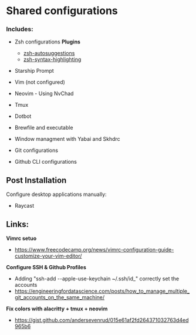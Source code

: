 # Shared configurations

### Includes:
- Zsh configurations
     **Plugins**
    - [zsh-autosuggestions](https://github.com/zsh-users/zsh-autosuggestions)
    - [zsh-syntax-highlighting](https://github.com/zsh-users/zsh-syntax-highlighting/tree/master)

- Starship Prompt
- Vim (not configured)
- Neovim - Using NvChad
- Tmux
- Dotbot
- Brewfile and executable
- Window managment with Yabai and Skhdrc
- Git configurations
- Github CLI configurations

## Post Installation
Configure desktop applications manually:
- Raycast

## Links:
**Vimrc setuo**
- https://www.freecodecamp.org/news/vimrc-configuration-guide-customize-your-vim-editor/

**Configure SSH & Github Profiles**
- Adding "ssh-add --apple-use-keychain ~/.ssh/id_<id>" correctly set the accounts 
- https://engineeringfordatascience.com/posts/how_to_manage_multiple_git_accounts_on_the_same_machine/

**Fix colors with alacritty + tmux + neovim**
- https://gist.github.com/andersevenrud/015e61af2fd264371032763d4ed965b6
